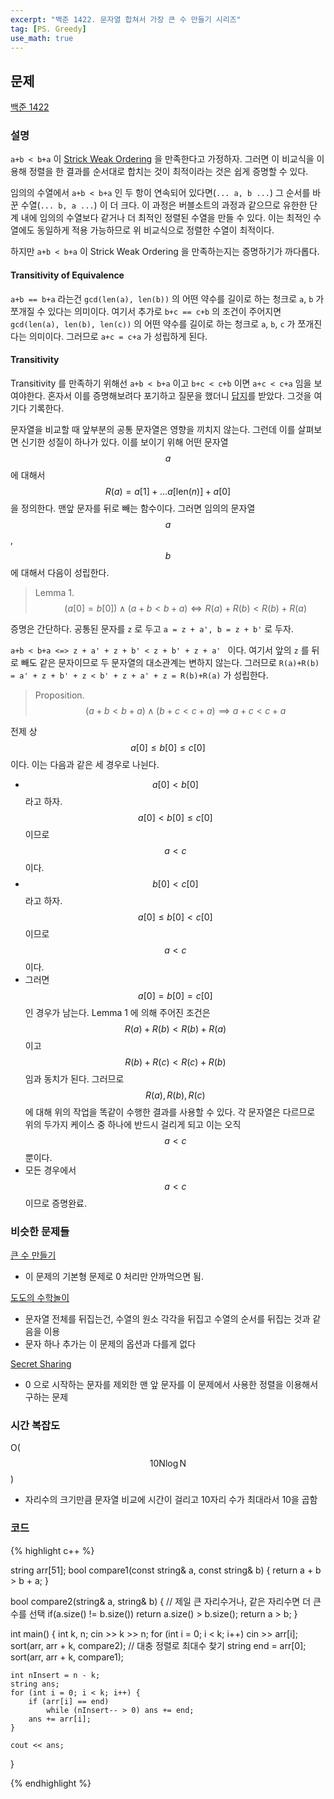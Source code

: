 ```yaml
---
excerpt: "백준 1422. 문자열 합쳐서 가장 큰 수 만들기 시리즈"
tag: [PS. Greedy]
use_math: true
---
```


## 문제

[백준 1422](https://www.acmicpc.net/problem/1422)

### 설명

```a+b < b+a``` 이 [Strick Weak Ordering](https://www.boost.org/sgi/stl/StrictWeakOrdering.html) 을 만족한다고 가정하자. 그러면 이 비교식을 이용해 정렬을 한 결과를 순서대로 합치는 것이 최적이라는 것은 쉽게 증명할 수 있다.　

임의의 수열에서 ```a+b < b+a``` 인 두 항이 연속되어 있다면(``` ... a, b ... ```) 그 순서를 바꾼 수열(```... b, a ...```) 이 더 크다. 이 과정은 버블소트의 과정과 같으므로 유한한 단계 내에 임의의 수열보다 같거나 더 최적인 정렬된 수열을 만들 수 있다. 이는 최적인 수열에도 동일하게 적용 가능하므로 위 비교식으로 정렬한 수열이 최적이다.

하지만 ```a+b < b+a``` 이 Strick Weak Ordering 을 만족하는지는 증명하기가 까다롭다. 


#### Transitivity of Equivalence

```a+b == b+a``` 라는건 ```gcd(len(a), len(b))``` 의 어떤 약수를 길이로 하는 청크로 ```a```, ```b``` 가 쪼개질 수 있다는 의미이다. 여기서 추가로 ```b+c == c+b``` 의 조건이 주어지면 ```gcd(len(a), len(b), len(c))``` 의 어떤 약수를 길이로 하는 청크로 ```a```, ```b```, ```c``` 가 쪼개진다는 의미이다. 그러므로  ```a+c = c+a``` 가 성립하게 된다.

#### Transitivity

Transitivity 를 만족하기 위해선 ```a+b < b+a``` 이고 ```b+c < c+b``` 이면 ```a+c < c+a``` 임을 보여야한다. 혼자서 이를 증명해보려다 포기하고 질문을 했더니 [답지](https://www.acmicpc.net/board/view/96132)를 받았다. 그것을 여기다 기록한다.

문자열을 비교할 때 앞부분의 공통 문자열은 영향을 끼치지 않는다. 그런데 이를 살펴보면 신기한 성질이 하나가 있다. 이를 보이기 위해 어떤 문자열 $$a$$ 에 대해서 $$R(a) = a[1] + ... a[\mathrm{len}(n)] + a[0] $$ 을 정의한다. 맨앞 문자를 뒤로 빼는 함수이다. 그러면 임의의 문자열 $$a$$, $$b$$ 에 대해서 다음이 성립한다.

> Lemma 1. $$\quad  (a[0] = b[0]) \wedge (a+b < b+a)  \iff R(a)+R(b) < R(b)+R(a) $$

증명은 간단하다. 공통된 문자를 ```z``` 로 두고 ```a = z + a', b = z + b'``` 로 두자. 

```a+b < b+a <=> z + a' + z + b' < z + b' + z + a' ``` 이다. 여기서 앞의 ```z``` 를 뒤로 빼도 같은 문자이므로 두 문자열의 대소관계는 변하지 않는다. 그러므로 ```R(a)+R(b) = a' + z + b' + z < b' + z + a' + z = R(b)+R(a)``` 가 성립한다.

> Proposition. $$\quad  (a+b < b+a) \wedge (b+c < c+a) \implies a+c < c+a $$

전제 상 $$a[0] \leq b[0] \leq c[0]$$ 이다. 이는 다음과 같은 세 경우로 나뉜다.
+ $$a[0] < b[0]$$ 라고 하자. $$a[0] < b[0] \leq c[0]$$ 이므로 $$a<c$$ 이다.
+ $$b[0] < c[0]$$ 라고 하자. $$a[0] \leq b[0] < c[0]$$ 이므로 $$a<c$$ 이다.
+ 그러면 $$a[0] = b[0] = c[0]$$ 인 경우가 남는다. Lemma 1 에 의해 주어진 조건은 $$R(a) + R(b) < R(b) + R(a)$$ 이고 $$R(b) + R(c) < R(c) + R(b)$$ 임과 동치가 된다. 그러므로 $$R(a), R(b), R(c)$$ 에 대해 위의 작업을 똑같이 수행한 결과를 사용할 수 있다. 각 문자열은 다르므로 위의 두가지 케이스 중 하나에 반드시 걸리게 되고 이는 오직 $$a<c$$ 뿐이다. 
+ 모든 경우에서 $$a<c$$ 이므로 증명완료.


### 비슷한 문제들

[큰 수 만들기](https://www.acmicpc.net/problem/16496)
+ 이 문제의 기본형 문제로 0 처리만 안까먹으면 됨.

[도도의 수학놀이](https://www.acmicpc.net/problem/21740)
+ 문자열 전체를 뒤집는건, 수열의 원소 각각을 뒤집고 수열의 순서를 뒤집는 것과 같음을 이용
+ 문자 하나 추가는 이 문제의 옵션과 다를게 없다

[Secret Sharing](https://www.acmicpc.net/problem/2385)
+ 0 으로 시작하는 문자를 제외한 맨 앞 문자를 이 문제에서 사용한 정렬을 이용해서 구하는 문제


### 시간 복잡도

O($$ 10\mathrm{N}\log{\mathrm{N}} $$)
+ 자리수의 크기만큼 문자열 비교에 시간이 걸리고 10자리 수가 최대라서 10을 곱함



### 코드

{% highlight c++ %}


string arr[51];
bool compare1(const string& a, const string& b) { return a + b > b + a; }

bool compare2(string& a, string& b)
{
	// 제일 큰 자리수거나, 같은 자리수면 더 큰 수를 선택
	if(a.size() != b.size()) 
		return a.size() > b.size();
	return a > b;
}

int main()
{
	int k, n;
	cin >> k >> n;
	for (int i = 0; i < k; i++) cin >> arr[i];
	sort(arr, arr + k, compare2); // 대충 정렬로 최대수 찾기
	string end = arr[0];
	sort(arr, arr + k, compare1);

	int nInsert = n - k;
	string ans;
	for (int i = 0; i < k; i++) {
		if (arr[i] == end)
			while (nInsert-- > 0) ans += end;
		ans += arr[i];
	}

	cout << ans;
}

{% endhighlight %}